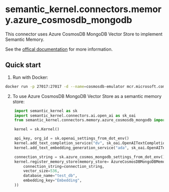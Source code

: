 # semantic_kernel.connectors.memory.azure_cosmosdb_mongodb

This connector uses Azure CosmosDB MongoDB Vector Store to implement Semantic Memory.

See the [offical documentation](https://learn.microsoft.com/en-us/azure/cosmos-db/mongodb/vcore/vector-search) for more information.

## Quick start

1. Run with Docker:

```bash
docker run -p 27017:27017 -d --name=cosmosdb-emulator mcr.microsoft.com/cosmosdb/linux/azure-cosmos-emulator:mongodb
```

2. To use Azure CosmosDB MongoDB Vector Store as a semantic memory store:

```python
    import semantic_kernel as sk
    import semantic_kernel.connectors.ai.open_ai as sk_oai
    from semantic_kernel.connectors.memory.azure_cosmosdb_mongodb import AzureCosmosDbMongoDBMemoryStore

    kernel = sk.Kernel()

    api_key, org_id = sk.openai_settings_from_dot_env()
    kernel.add_text_completion_service("dv", sk_oai.OpenAITextCompletion("text-davinci-003", api_key, org_id))
    kernel.add_text_embedding_generation_service("ada", sk_oai.OpenAITextEmbedding("text-embedding-ada-002", api_key, org_id))

    connection_string = sk.azure_cosmos_mongodb_settings_from_dot_env()
    kernel.register_memory_store(memory_store= AzureCosmosDBMongoDBMemoryStore(
        connection_string=connection_string,
        vector_size=536,
        database_name="test_db",
        embedding_key="Embedding",
    ))
```
